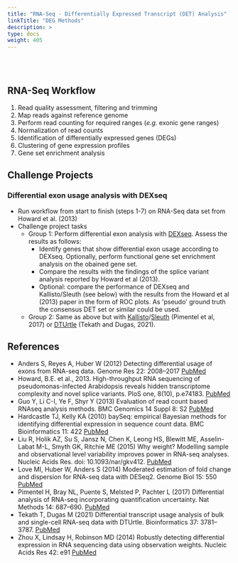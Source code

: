 ```yaml
---
title: "RNA-Seq - Differentially Expressed Transcript (DET) Analysis"
linkTitle: "DEG Methods"
description: >
type: docs
weight: 405
---
```


<br></br>

## RNA-Seq Workflow  

1. Read quality assessment, filtering and trimming 
2. Map reads against reference genome 
3. Perform read counting for required ranges (_e.g._ exonic gene ranges)
4. Normalization of read counts
5. Identification of differentially expressed genes (DEGs)
6. Clustering of gene expression profiles 
7. Gene set enrichment analysis

## Challenge Projects

### Differential exon usage analysis with DEXseq

+ Run workflow from start to finish (steps 1-7) on RNA-Seq data set from Howard et al. (2013)
+ Challenge project tasks
    + Group 1: Perform differential exon analysis with [DEXseq](https://bioconductor.org/packages/release/bioc/html/DEXSeq.html). Assess the results as follows:
        + Identify genes that show differential exon usage according to DEXseq. Optionally, perform functional gene set enrichment analysis on the obained gene set.  
        + Compare the results with the findings of the splice variant analysis reported by Howard et al (2013).
        + Optional: compare the performance of DEXseq and Kallisto/Sleuth (see below) with the results from the Howard et al (2013) paper in the form of ROC plots. As 'pseudo' ground truth the consensus DET set or similar could be used.
    + Group 2: Same as above but with [Kallisto](https://pachterlab.github.io/kallisto/download.html)/[Sleuth](https://github.com/pachterlab/sleuth) (Pimentel et al, 2017) or [DTUrtle](https://tobitekath.github.io/DTUrtle/) (Tekath and Dugas, 2021).

## References

+ Anders S, Reyes A, Huber W (2012) Detecting differential usage of exons from RNA-seq data. Genome Res 22: 2008–2017 [PubMed](https://pubmed.ncbi.nlm.nih.gov/22722343/)
+ Howard, B.E. et al., 2013. High-throughput RNA sequencing of pseudomonas-infected Arabidopsis reveals hidden transcriptome complexity and novel splice variants. PloS one, 8(10), p.e74183. [PubMed](http://www.ncbi.nlm.nih.gov/pubmed/24098335)
+ Guo Y, Li C-I, Ye F, Shyr Y (2013) Evaluation of read count based RNAseq analysis methods. BMC Genomics 14 Suppl 8: S2 [PubMed](http://www.ncbi.nlm.nih.gov/pubmed/24564449)
+ Hardcastle TJ, Kelly KA (2010) baySeq: empirical Bayesian methods for identifying differential expression in sequence count data. BMC Bioinformatics 11: 422 [PubMed](https://pubmed.ncbi.nlm.nih.gov/20698981/)
+ Liu R, Holik AZ, Su S, Jansz N, Chen K, Leong HS, Blewitt ME, Asselin-Labat M-L, Smyth GK, Ritchie ME (2015) Why weight? Modelling sample and observational level variability improves power in RNA-seq analyses. Nucleic Acids Res. doi: 10.1093/nar/gkv412. [PubMed](https://pubmed.ncbi.nlm.nih.gov/25925576/)
+ Love MI, Huber W, Anders S (2014) Moderated estimation of fold change and dispersion for RNA-seq data with DESeq2. Genome Biol 15: 550 [PubMed](http://www.ncbi.nlm.nih.gov/pubmed/25516281)
+ Pimentel H, Bray NL, Puente S, Melsted P, Pachter L (2017) Differential analysis of RNA-seq incorporating quantification uncertainty. Nat Methods 14: 687–690. [PubMed](https://pubmed.ncbi.nlm.nih.gov/28581496/)
+ Tekath T, Dugas M (2021) Differential transcript usage analysis of bulk and single-cell RNA-seq data with DTUrtle. Bioinformatics 37: 3781–3787. [PubMed](https://pubmed.ncbi.nlm.nih.gov/34469510/)
+ Zhou X, Lindsay H, Robinson MD (2014) Robustly detecting differential expression in RNA sequencing data using observation weights. Nucleic Acids Res 42: e91 [PubMed](http://www.ncbi.nlm.nih.gov/pubmed/24753412)




